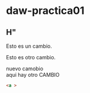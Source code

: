 # daw-practica01
## H"

Esto es un cambio.

Esto es otro cambio.


nuevo camobio  
aqui hay otro CAMBIO

```html
<a >
```